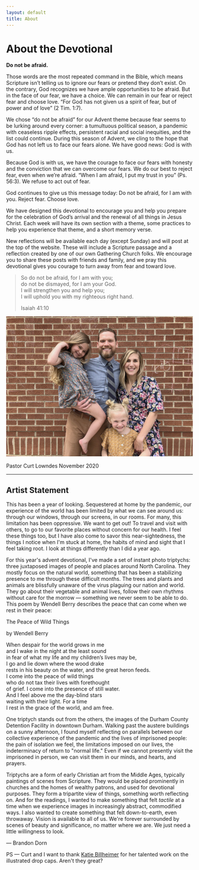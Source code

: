 ```yaml
---
layout: default
title: About
---
```


<div class="about-content">

<h1>About the Devotional</h1>

<p><b>Do not be afraid.</b></p>

<p>Those words are the most repeated command in the Bible, which means Scripture isn’t telling us to ignore our fears or pretend they don’t exist. On the contrary, God recognizes we have ample opportunities to be afraid. But in the face of our fear, we have a choice. We can remain in our fear or reject fear and choose love. “For God has not given us a spirit of fear, but of power and of love” (2 Tim. 1:7).</p>

<p>We chose “do not be afraid” for our Advent theme because fear seems to be lurking around every corner: a tumultuous political season, a pandemic with ceaseless ripple effects, persistent racial and social inequities, and the list could continue. During this season of Advent, we cling to the hope that God has not left us to face our fears alone. We have good news: God is with us.</p>

<p>Because God is with us, we have the courage to face our fears with honesty and the conviction that we can overcome our fears. We do our best to reject fear, even when we’re afraid. “When I am afraid, I put my trust in you” (Ps. 56:3). We refuse to act out of fear.</p>

<p>God continues to give us this message today: Do not be afraid, for I am with you. Reject fear. Choose love.</p>

<p>We have designed this devotional to encourage you and help you prepare for the celebration of God’s arrival and the renewal of all things in Jesus Christ. Each week will have its own section with a theme, some practices to help you experience that theme, and a short memory verse.</p>

<p>New reflections will be available each day (except Sunday) and will post at the top of the website. These will include a Scripture passage and a reflection created by one of our own Gathering Church folks. We encourage you to share these posts with friends and family, and we pray this devotional gives you courage to turn away from fear and toward love.</p>

<blockquote>
	<p>So do not be afraid, for I am with you;<br>
do not be dismayed, for I am your God.<br>
I will strengthen you and help you;<br>
I will uphold you with my righteous right hand.</p>
	<p class="source">Isaiah 41:10</p>
</blockquote>



<div class="pastor-photo">
	<img src="/src/img/lowndes.jpg" alt="The Lowndes family in front of a brick wall.">
	<p class="label">Pastor Curt Lowndes <span>November 2020</span></p>
</div>

<hr>

<h2>Artist Statement</h2>

<p>This has been a year of looking. Sequestered at home by the pandemic, our experience of the world has been limited by what we can see around us: through our windows, through our screens, in our rooms. For many, this limitation has been oppressive. We want to get out! To travel and visit with others, to go to our favorite places without concern for our health. I feel these things too, but I have also come to savor this near-sightedness, the things I notice when I'm stuck at home, the habits of mind and sight that I feel taking root. I look at things differently than I did a year ago.</p>

<p>For this year's advent devotional, I've made a set of instant photo triptychs: three juxtaposed images of people and places around North Carolina. They mostly focus on the natural world, something that has been a stabilizing presence to me through these difficult months. The trees and plants and animals are blissfully unaware of the virus plaguing our nation and world. They go about their vegetable and animal lives, follow their own rhythms without care for the morrow — something we never seem to be able to do. This poem by Wendell Berry describes the peace that can come when we rest in their peace:</p>

<div class="wendell-poem">
	<p class="title">The Peace of Wild Things</p>
	<p class="author">by Wendell Berry</p>
	<p class="poem">When despair for the world grows in me <br>
	and I wake in the night at the least sound <br>
	in fear of what my life and my children’s lives may be, <br>
	I go and lie down where the wood drake <br>
	rests in his beauty on the water, and the great heron feeds. <br>
	I come into the peace of wild things <br>
	who do not tax their lives with forethought <br>
	of grief. I come into the presence of still water. <br>
	And I feel above me the day-blind stars <br>
	waiting with their light. For a time <br>
	I rest in the grace of the world, and am free.</p>
</div>

<p>One triptych stands out from the others, the images of the Durham County Detention Facility in downtown Durham. Walking past the austere buildings on a sunny afternoon, I found myself reflecting on parallels between our collective experience of the pandemic and the lives of imprisoned people: the pain of isolation we feel, the limitations imposed on our lives, the indeterminacy of return to "normal life." Even if we cannot presently visit the imprisoned in person, we can visit them in our minds, and hearts, and prayers.</p>

<p>Triptychs are a form of early Christian art from the Middle Ages, typically paintings of scenes from Scripture. They would be placed prominently in churches and the homes of wealthy patrons, and used for devotional purposes. They form a tripartite view of things, something worth reflecting on. And for the readings, I wanted to make something that felt <i>tactile</i> at a time when we experience images in increasingly abstract, commodified ways. I also wanted to create something that felt down-to-earth, even throwaway. Vision is available to all of us. We're forever surrounded by scenes of beauty and significance, no matter where we are. We just need a little willingness to look.</p>

<p class="author">— Brandon Dorn</p>

<p>PS — Curt and I want to thank <a href="http://www.katiebillheimer.com/">Katie Billheimer</a> for her talented work on the illustrated drop caps. Aren't they great?</p>